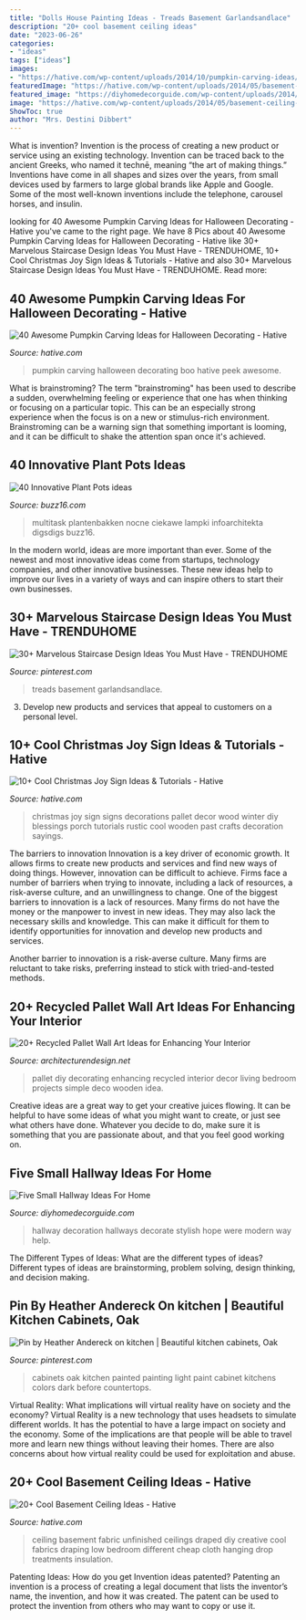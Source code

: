 ```yaml
---
title: "Dolls House Painting Ideas - Treads Basement Garlandsandlace"
description: "20+ cool basement ceiling ideas"
date: "2023-06-26"
categories:
- "ideas"
tags: ["ideas"]
images:
- "https://hative.com/wp-content/uploads/2014/10/pumpkin-carving-ideas/36-peek-a-boo.jpg"
featuredImage: "https://hative.com/wp-content/uploads/2014/05/basement-ceiling-ideas/10-fabric-basement-ceiling.jpg"
featured_image: "https://diyhomedecorguide.com/wp-content/uploads/2014/05/Small-hallway-decoration.jpg"
image: "https://hative.com/wp-content/uploads/2014/05/basement-ceiling-ideas/10-fabric-basement-ceiling.jpg"
ShowToc: true
author: "Mrs. Destini Dibbert"
---
```



What is invention?
Invention is the process of creating a new product or service using an existing technology. Invention can be traced back to the ancient Greeks, who named it technē, meaning “the art of making things.” Inventions have come in all shapes and sizes over the years, from small devices used by farmers to large global brands like Apple and Google. Some of the most well-known inventions include the telephone, carousel horses, and insulin.

	

		
looking for 40 Awesome Pumpkin Carving Ideas for Halloween Decorating - Hative you've came to the right page. We have 8 Pics about 40 Awesome Pumpkin Carving Ideas for Halloween Decorating - Hative like 30+ Marvelous Staircase Design Ideas You Must Have - TRENDUHOME, 10+ Cool Christmas Joy Sign Ideas &amp; Tutorials - Hative and also 30+ Marvelous Staircase Design Ideas You Must Have - TRENDUHOME. Read more:
		
    
## 40 Awesome Pumpkin Carving Ideas For Halloween Decorating - Hative

<img loading=lazy src="https://hative.com/wp-content/uploads/2014/10/pumpkin-carving-ideas/36-peek-a-boo.jpg" onerror="this.onerror=null;this.src='https://tse2.mm.bing.net/th?id=OIP.fLGVosCzVWFA8AS1ujKWEAHaHa&amp;pid=15.1';" alt="40 Awesome Pumpkin Carving Ideas for Halloween Decorating - Hative">

_Source: hative.com_

>pumpkin carving halloween decorating boo hative peek awesome. 

	

What is brainstroming?
The term "brainstroming" has been used to describe a sudden, overwhelming feeling or experience that one has when thinking or focusing on a particular topic. This can be an especially strong experience when the focus is on a new or stimulus-rich environment. Brainstroming can be a warning sign that something important is looming, and it can be difficult to shake the attention span once it's achieved.

    
## 40 Innovative Plant Pots Ideas

<img loading=lazy src="https://buzz16.com/wp-content/uploads/2017/05/Innovative-Plant-Pots-ideas-31.jpeg" onerror="this.onerror=null;this.src='https://tse1.mm.bing.net/th?id=OIP.shYIVABdafsuz9hnCTK6VgHaJ7&amp;pid=15.1';" alt="40 Innovative Plant Pots ideas">

_Source: buzz16.com_

>multitask plantenbakken nocne ciekawe lampki infoarchitekta digsdigs buzz16. 

	

In the modern world, ideas are more important than ever. Some of the newest and most innovative ideas come from startups, technology companies, and other innovative businesses. These new ideas help to improve our lives in a variety of ways and can inspire others to start their own businesses.

    
## 30+ Marvelous Staircase Design Ideas You Must Have - TRENDUHOME

<img loading=lazy src="https://i.pinimg.com/736x/1d/3f/e7/1d3fe749f7983d43cc9772852e0573b3.jpg" onerror="this.onerror=null;this.src='https://tse4.mm.bing.net/th?id=OIP.YRDLF1LKhWukYl8U46gjXgAAAA&amp;pid=15.1';" alt="30+ Marvelous Staircase Design Ideas You Must Have - TRENDUHOME">

_Source: pinterest.com_

>treads basement garlandsandlace. 

	

3. Develop new products and services that appeal to customers on a personal level.

    
## 10+ Cool Christmas Joy Sign Ideas &amp; Tutorials - Hative

<img loading=lazy src="https://hative.com/wp-content/uploads/2014/09/christmas-joy-sign/10-christmas-joy-sign-ideas-and-tutorials.jpg" onerror="this.onerror=null;this.src='https://tse4.mm.bing.net/th?id=OIP.l2F_ERFExURqzRMtj-SSXQHaJ4&amp;pid=15.1';" alt="10+ Cool Christmas Joy Sign Ideas &amp; Tutorials - Hative">

_Source: hative.com_

>christmas joy sign signs decorations pallet decor wood winter diy blessings porch tutorials rustic cool wooden past crafts decoration sayings. 

	

The barriers to innovation
Innovation is a key driver of economic growth. It allows firms to create new products and services and find new ways of doing things. However, innovation can be difficult to achieve. Firms face a number of barriers when trying to innovate, including a lack of resources, a risk-averse culture, and an unwillingness to change.
One of the biggest barriers to innovation is a lack of resources. Many firms do not have the money or the manpower to invest in new ideas. They may also lack the necessary skills and knowledge. This can make it difficult for them to identify opportunities for innovation and develop new products and services.

Another barrier to innovation is a risk-averse culture. Many firms are reluctant to take risks, preferring instead to stick with tried-and-tested methods.

    
## 20+ Recycled Pallet Wall Art Ideas For Enhancing Your Interior

<img loading=lazy src="http://cdn.architecturendesign.net/wp-content/uploads/2015/06/AD-Pallet-Wall-Art-9.jpg" onerror="this.onerror=null;this.src='https://tse4.mm.bing.net/th?id=OIP.xZGMJb9Zy_pKMOJAJpu9VgHaLH&amp;pid=15.1';" alt="20+ Recycled Pallet Wall Art Ideas for Enhancing Your Interior">

_Source: architecturendesign.net_

>pallet diy decorating enhancing recycled interior decor living bedroom projects simple deco wooden idea. 

	

Creative ideas are a great way to get your creative juices flowing. It can be helpful to have some ideas of what you might want to create, or just see what others have done. Whatever you decide to do, make sure it is something that you are passionate about, and that you feel good working on.

    
## Five Small Hallway Ideas For Home

<img loading=lazy src="https://diyhomedecorguide.com/wp-content/uploads/2014/05/Small-hallway-decoration.jpg" onerror="this.onerror=null;this.src='https://tse3.mm.bing.net/th?id=OIP.Q4aCuxJ3Li-OVjUrSchD_wHaLH&amp;pid=15.1';" alt="Five Small Hallway Ideas For Home">

_Source: diyhomedecorguide.com_

>hallway decoration hallways decorate stylish hope were modern way help. 

	

The Different Types of Ideas: What are the different types of ideas?
Different types of ideas are brainstorming, problem solving, design thinking, and decision making.

    
## Pin By Heather Andereck On kitchen | Beautiful Kitchen Cabinets, Oak

<img loading=lazy src="https://i.pinimg.com/736x/84/44/05/8444055c0cfc5a5ad73185e3b7007f4e--kitchen-pics-kitchen-redo.jpg" onerror="this.onerror=null;this.src='https://tse3.mm.bing.net/th?id=OIP.oSiNiEYhlxakfDrzjO8MXAHaLL&amp;pid=15.1';" alt="Pin by Heather Andereck on kitchen | Beautiful kitchen cabinets, Oak">

_Source: pinterest.com_

>cabinets oak kitchen painted painting light paint cabinet kitchens colors dark before countertops. 

	

Virtual Reality: What implications will virtual reality have on society and the economy?
Virtual Reality is a new technology that uses headsets to simulate different worlds. It has the potential to have a large impact on society and the economy. Some of the implications are that people will be able to travel more and learn new things without leaving their homes. There are also concerns about how virtual reality could be used for exploitation and abuse.

    
## 20+ Cool Basement Ceiling Ideas - Hative

<img loading=lazy src="https://hative.com/wp-content/uploads/2014/05/basement-ceiling-ideas/10-fabric-basement-ceiling.jpg" onerror="this.onerror=null;this.src='https://tse1.mm.bing.net/th?id=OIP.Uq68x3GP3c-Gd05eaCbOcAHaE7&amp;pid=15.1';" alt="20+ Cool Basement Ceiling Ideas - Hative">

_Source: hative.com_

>ceiling basement fabric unfinished ceilings draped diy creative cool fabrics draping low bedroom different cheap cloth hanging drop treatments insulation. 

	

Patenting Ideas: How do you get Invention ideas patented?
Patenting an invention is a process of creating a legal document that lists the inventor’s name, the invention, and how it was created. The patent can be used to protect the invention from others who may want to copy or use it.

